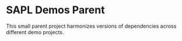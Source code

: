 # SAPL Demos Parent

This small parent project harmonizes versions of dependencies across different demo projects.